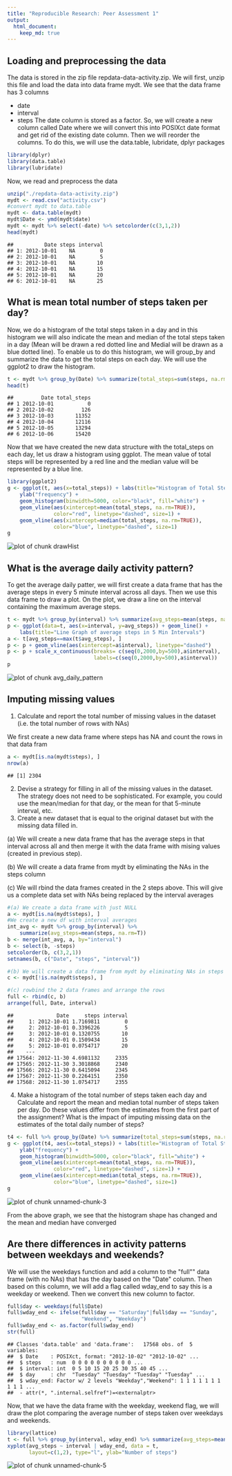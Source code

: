 ```yaml
---
title: "Reproducible Research: Peer Assessment 1"
output: 
  html_document:
    keep_md: true
---
```



## Loading and preprocessing the data
The data is stored in the zip file repdata-data-activity.zip. We will first, unzip this file and load the data into data frame mydt. We see that the data frame has 3 columns
- date
- interval
- steps
The date column is stored as a factor. So, we will create a new column called Date where we will convert this into POSIXct date format and get rid of the existing date column. Then we will reorder the columns. To do this, we will use the data.table, lubridate, dplyr packages


```r
library(dplyr)
library(data.table)
library(lubridate)
```

Now, we read and preprocess the data

```r
unzip("./repdata-data-activity.zip")
mydt <- read.csv("activity.csv")
#convert mydt to data.table
mydt <- data.table(mydt)
mydt$Date <- ymd(mydt$date)
mydt <- mydt %>% select(-date) %>% setcolorder(c(3,1,2))
head(mydt)
```

```
##          Date steps interval
## 1: 2012-10-01    NA        0
## 2: 2012-10-01    NA        5
## 3: 2012-10-01    NA       10
## 4: 2012-10-01    NA       15
## 5: 2012-10-01    NA       20
## 6: 2012-10-01    NA       25
```



## What is mean total number of steps taken per day?
Now, we do a histogram of the total steps taken in a day and in this histogram we will also indicate the mean and median of the total steps taken in a day (Mean will be drawn a red dotted line and Medial will be drawn as a blue dotted line). To enable us to do this histogram, we will group_by and summarize the data to get the total steps on each day. We will use the ggplot2 to draw the histogram.


```r
t <- mydt %>% group_by(Date) %>% summarize(total_steps=sum(steps, na.rm=TRUE))
head(t)
```

```
##         Date total_steps
## 1 2012-10-01           0
## 2 2012-10-02         126
## 3 2012-10-03       11352
## 4 2012-10-04       12116
## 5 2012-10-05       13294
## 6 2012-10-06       15420
```

Now that we have created the new data structure with the total_steps on each day, let us draw a histogram using ggplot. The mean value of total steps will be represented by a red line and the median value will be represented by a blue line.


```r
library(ggplot2)
g <- ggplot(t, aes(x=total_steps)) + labs(title="Histogram of Total Steps") +
    ylab("frequency") +
    geom_histogram(binwidth=5000, color="black", fill="white") +
    geom_vline(aes(xintercept=mean(total_steps, na.rm=TRUE)), 
               color="red", linetype="dashed", size=1) +
    geom_vline(aes(xintercept=median(total_steps, na.rm=TRUE)), 
               color="blue", linetype="dashed", size=1)
g
```

![plot of chunk drawHist](figure/drawHist-1.png) 


## What is the average daily activity pattern?
To get the average daily patter, we will first create a data frame that has the average steps in every 5 minute interval across all days. Then we use this data frame to draw a plot. On the plot, we draw a line on the interval containing the maximum average steps.


```r
t <- mydt %>% group_by(interval) %>% summarize(avg_steps=mean(steps, na.rm=T))
p <- ggplot(data=t, aes(x=interval, y=avg_steps)) + geom_line() +
    labs(title="Line Graph of average steps in 5 Min Intervals")
a <- t[avg_steps==max(t$avg_steps), ]
p <- p + geom_vline(aes(xintercept=a$interval), linetype="dashed")
p <- p + scale_x_continuous(breaks= c(seq(0,2000,by=500),a$interval),
                            labels=c(seq(0,2000,by=500),a$interval))
p
```

![plot of chunk avg_daily_pattern](figure/avg_daily_pattern-1.png) 

## Imputing missing values
1. Calculate and report the total number of missing values in the dataset (i.e. the total number of rows with NAs)

We first create a new data frame where steps has NA and count the rows in that data fram


```r
a <- mydt[is.na(mydt$steps), ]
nrow(a)
```

```
## [1] 2304
```

2. Devise a strategy for filling in all of the missing values in the dataset. The strategy does not need to be sophisticated. For example, you could use the mean/median for that day, or the mean for that 5-minute interval, etc.
3. Create a new dataset that is equal to the original dataset but with the missing data filled in.

(a) We will create a new data frame that has the average steps in that interval across all and then merge it with the data frame with mising values (created in previous step).

(b) We will create a data frame from mydt by eliminating the NAs in the steps column

(c) We will rbind the data frames created in the 2 steps above. This will give us a complete data set with NAs being replaced by the interval averages


```r
#(a) We create a data frame with just NULL
a <- mydt[is.na(mydt$steps), ]
#We create a new df with interval averages
int_avg <- mydt %>% group_by(interval) %>% 
    summarize(avg_steps=mean(steps, na.rm=T))
b <- merge(int_avg, a, by="interval")
b <- select(b, -steps)
setcolorder(b, c(3,2,1))
setnames(b, c("Date", "steps", "interval"))

#(b) We will create a data frame from mydt by eliminating NAs in steps
c <- mydt[!is.na(mydt$steps), ]

#(c) rowbind the 2 data frames and arrange the rows
full <- rbind(c, b)
arrange(full, Date, interval)
```

```
##              Date     steps interval
##     1: 2012-10-01 1.7169811        0
##     2: 2012-10-01 0.3396226        5
##     3: 2012-10-01 0.1320755       10
##     4: 2012-10-01 0.1509434       15
##     5: 2012-10-01 0.0754717       20
##    ---                              
## 17564: 2012-11-30 4.6981132     2335
## 17565: 2012-11-30 3.3018868     2340
## 17566: 2012-11-30 0.6415094     2345
## 17567: 2012-11-30 0.2264151     2350
## 17568: 2012-11-30 1.0754717     2355
```

4. Make a histogram of the total number of steps taken each day and Calculate and report the mean and median total number of steps taken per day. Do these values differ from the estimates from the first part of the assignment? What is the impact of imputing missing data on the estimates of the total daily number of steps?


```r
t4 <- full %>% group_by(Date) %>% summarize(total_steps=sum(steps, na.rm=TRUE))
g <- ggplot(t4, aes(x=total_steps)) + labs(title="Histogram of Total Steps") +
    ylab("frequency") +
    geom_histogram(binwidth=5000, color="black", fill="white") +
    geom_vline(aes(xintercept=mean(total_steps, na.rm=TRUE)), 
               color="red", linetype="dashed", size=1) +
    geom_vline(aes(xintercept=median(total_steps, na.rm=TRUE)), 
               color="blue", linetype="dashed", size=1)
g
```

![plot of chunk unnamed-chunk-3](figure/unnamed-chunk-3-1.png) 

From the above graph, we see that the histogram shape has changed and the mean and median have converged

## Are there differences in activity patterns between weekdays and weekends?

We will use the weekdays function and add a column to the "full"" data frame (with no NAs) that has the day based on the "Date" column. Then based on this column, we will add a flag called wday_end to say this is a weekday or weekend. Then we convert this new column to factor.


```r
full$day <- weekdays(full$Date)
full$wday_end <- ifelse(full$day == "Saturday"|full$day == "Sunday",
                        "Weekend", "Weekday")
full$wday_end <- as.factor(full$wday_end)
str(full)
```

```
## Classes 'data.table' and 'data.frame':	17568 obs. of  5 variables:
##  $ Date    : POSIXct, format: "2012-10-02" "2012-10-02" ...
##  $ steps   : num  0 0 0 0 0 0 0 0 0 0 ...
##  $ interval: int  0 5 10 15 20 25 30 35 40 45 ...
##  $ day     : chr  "Tuesday" "Tuesday" "Tuesday" "Tuesday" ...
##  $ wday_end: Factor w/ 2 levels "Weekday","Weekend": 1 1 1 1 1 1 1 1 1 1 ...
##  - attr(*, ".internal.selfref")=<externalptr>
```

Now, that we have the data frame with the weekday, weekend flag, we will draw the plot comparing the average number of steps taken over weekdays and weekends.


```r
library(lattice)
t <- full %>% group_by(interval, wday_end) %>% summarize(avg_steps=mean(steps, na.rm=T))
xyplot(avg_steps ~ interval | wday_end, data = t,
       layout=c(1,2), type="l", ylab="Number of steps")
```

![plot of chunk unnamed-chunk-5](figure/unnamed-chunk-5-1.png) 
